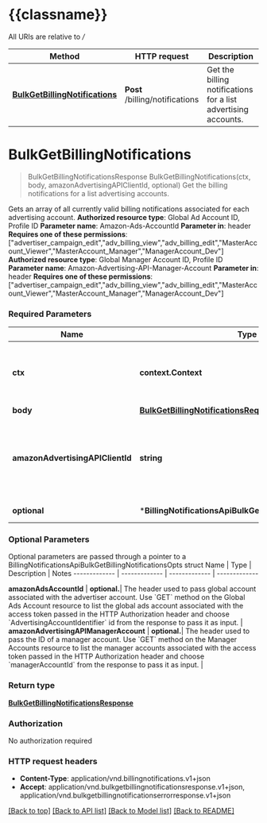 # {{classname}}

All URIs are relative to */*

Method | HTTP request | Description
------------- | ------------- | -------------
[**BulkGetBillingNotifications**](BillingNotificationsApi.md#BulkGetBillingNotifications) | **Post** /billing/notifications | Get the billing notifications for a list advertising accounts.

# **BulkGetBillingNotifications**
> BulkGetBillingNotificationsResponse BulkGetBillingNotifications(ctx, body, amazonAdvertisingAPIClientId, optional)
Get the billing notifications for a list advertising accounts.

Gets an array of all currently valid billing notifications associated for each advertising account.  **Authorized resource type**: Global Ad Account ID, Profile ID  **Parameter name**: Amazon-Ads-AccountId  **Parameter in**: header  **Requires one of these permissions**: [\"advertiser_campaign_edit\",\"adv_billing_view\",\"adv_billing_edit\",\"MasterAccount_Viewer\",\"MasterAccount_Manager\",\"ManagerAccount_Dev\"]  **Authorized resource type**: Global Manager Account ID, Profile ID  **Parameter name**: Amazon-Advertising-API-Manager-Account  **Parameter in**: header  **Requires one of these permissions**: [\"advertiser_campaign_edit\",\"adv_billing_view\",\"adv_billing_edit\",\"MasterAccount_Viewer\",\"MasterAccount_Manager\",\"ManagerAccount_Dev\"]

### Required Parameters

Name | Type | Description  | Notes
------------- | ------------- | ------------- | -------------
 **ctx** | **context.Context** | context for authentication, logging, cancellation, deadlines, tracing, etc.
  **body** | [**BulkGetBillingNotificationsRequestBody**](BulkGetBillingNotificationsRequestBody.md)|  | 
  **amazonAdvertisingAPIClientId** | **string**| The identifier of a client associated with a \&quot;Login with Amazon\&quot; account. | 
 **optional** | ***BillingNotificationsApiBulkGetBillingNotificationsOpts** | optional parameters | nil if no parameters

### Optional Parameters
Optional parameters are passed through a pointer to a BillingNotificationsApiBulkGetBillingNotificationsOpts struct
Name | Type | Description  | Notes
------------- | ------------- | ------------- | -------------


 **amazonAdsAccountId** | **optional.**| The header used to pass global account associated with the advertiser account. Use &#x60;GET&#x60; method on the Global Ads Account resource to list the global ads account associated with the access token passed in the HTTP Authorization header and choose &#x60;AdvertisingAccountIdentifier&#x60; id from the response to pass it as input. | 
 **amazonAdvertisingAPIManagerAccount** | **optional.**| The header used to pass the ID of a manager account.  Use &#x60;GET&#x60; method on the Manager Accounts resource to list the manager accounts associated with the access token passed in the HTTP Authorization header and choose &#x60;managerAccountId&#x60; from the response to pass it as input. | 

### Return type

[**BulkGetBillingNotificationsResponse**](bulkGetBillingNotificationsResponse.md)

### Authorization

No authorization required

### HTTP request headers

 - **Content-Type**: application/vnd.billingnotifications.v1+json
 - **Accept**: application/vnd.bulkgetbillingnotificationsresponse.v1+json, application/vnd.bulkgetbillingnotificationserrorresponse.v1+json

[[Back to top]](#) [[Back to API list]](../README.md#documentation-for-api-endpoints) [[Back to Model list]](../README.md#documentation-for-models) [[Back to README]](../README.md)

